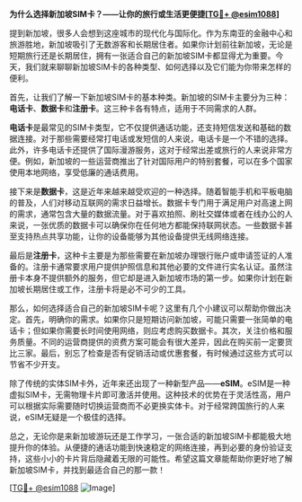 **为什么选择新加坡SIM卡？——让你的旅行或生活更便捷[[TG💪+ @esim1088](https://t.me/s/esim1088)]**

提到新加坡，很多人会想到这座城市的现代化与国际化。作为东南亚的金融中心和旅游胜地，新加坡吸引了无数游客和长期居住者。如果你计划前往新加坡，无论是短期旅行还是长期居住，拥有一张适合自己的新加坡SIM卡都显得尤为重要。今天，我们就来聊聊新加坡SIM卡的各种类型、如何选择以及它们能为你带来怎样的便利。

首先，让我们了解一下新加坡SIM卡的基本种类。新加坡的SIM卡主要分为三种：**电话卡**、**数据卡**和**注册卡**。这三种卡各有特点，适用于不同需求的人群。

**电话卡**是最常见的SIM卡类型，它不仅提供通话功能，还支持短信发送和基础的数据连接。对于那些需要经常打电话或发短信的人来说，电话卡是一个不错的选择。此外，许多电话卡还提供了国际漫游服务，这对于经常出差或旅行的人来说非常方便。例如，新加坡的一些运营商推出了针对国际用户的特别套餐，可以在多个国家使用本地网络，享受低廉的通话费用。

接下来是**数据卡**，这是近年来越来越受欢迎的一种选择。随着智能手机和平板电脑的普及，人们对移动互联网的需求日益增长。数据卡专门用于满足用户对高速上网的需求，通常包含大量的数据流量。对于喜欢拍照、刷社交媒体或者在线办公的人来说，一张优质的数据卡可以确保你在任何地方都能保持联网状态。一些数据卡甚至支持热点共享功能，让你的设备能够为其他设备提供无线网络连接。

最后是**注册卡**，这种卡主要是为那些需要在新加坡办理银行账户或申请签证的人准备的。注册卡通常要求用户提供护照信息和其他必要的文件进行实名认证。虽然注册卡本身不提供额外的服务，但它却是进入新加坡市场的第一步。如果你计划在新加坡长期居住或工作，注册卡将是必不可少的工具。

那么，如何选择适合自己的新加坡SIM卡呢？这里有几个小建议可以帮助你做出决定。首先，明确你的需求。如果你只是短期访问新加坡，可能只需要一张简单的电话卡；但如果你需要长时间使用网络，则应考虑购买数据卡。其次，关注价格和服务质量。不同的运营商提供的资费方案可能会有很大差异，因此在购买前一定要货比三家。最后，别忘了检查是否有促销活动或优惠套餐，有时候通过这些方式可以节省不少开支。

除了传统的实体SIM卡外，近年来还出现了一种新型产品——**eSIM**。eSIM是一种虚拟SIM卡，无需物理卡片即可激活并使用。这种技术的优势在于灵活性高，用户可以根据实际需要随时切换运营商而不必更换实体卡。对于经常跨国旅行的人来说，eSIM无疑是一个极佳的选择。

总之，无论你是来新加坡游玩还是工作学习，一张合适的新加坡SIM卡都能极大地提升你的体验。从便捷的通话功能到快速稳定的网络连接，再到必要的身份验证支持，这些小小的卡片背后隐藏着无限的可能性。希望这篇文章能帮助你更好地了解新加坡SIM卡，并找到最适合自己的那一款！

[[TG💪+ @esim1088](https://t.me/s/esim1088) ![Image](https://i.postimg.cc/4NQfJmqS/Snipaste-2025-05-13-00-14-12.png)]